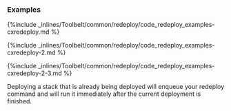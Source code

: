 <!-- usedin: [ _legacy_docker/Toolbelt] - post: -->


### Examples

{%include _inlines/Toolbelt/common/redeploy/code_redeploy_examples-cxredeploy.md %}


{%include _inlines/Toolbelt/common/redeploy/code_redeploy_examples-cxredeploy-2.md %}


{%include _inlines/Toolbelt/common/redeploy/code_redeploy_examples-cxredeploy-2-3.md %}


Deploying a stack that is already being deployed will enqueue your redeploy command and will run it immediately after the current deployment is finished.
